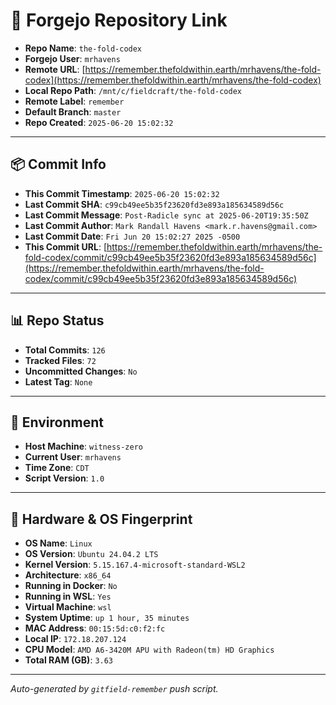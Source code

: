# 🔗 Forgejo Repository Link

- **Repo Name**: `the-fold-codex`
- **Forgejo User**: `mrhavens`
- **Remote URL**: [https://remember.thefoldwithin.earth/mrhavens/the-fold-codex](https://remember.thefoldwithin.earth/mrhavens/the-fold-codex)
- **Local Repo Path**: `/mnt/c/fieldcraft/the-fold-codex`
- **Remote Label**: `remember`
- **Default Branch**: `master`
- **Repo Created**: `2025-06-20 15:02:32`

---

## 📦 Commit Info

- **This Commit Timestamp**: `2025-06-20 15:02:32`
- **Last Commit SHA**: `c99cb49ee5b35f23620fd3e893a185634589d56c`
- **Last Commit Message**: `Post-Radicle sync at 2025-06-20T19:35:50Z`
- **Last Commit Author**: `Mark Randall Havens <mark.r.havens@gmail.com>`
- **Last Commit Date**: `Fri Jun 20 15:02:27 2025 -0500`
- **This Commit URL**: [https://remember.thefoldwithin.earth/mrhavens/the-fold-codex/commit/c99cb49ee5b35f23620fd3e893a185634589d56c](https://remember.thefoldwithin.earth/mrhavens/the-fold-codex/commit/c99cb49ee5b35f23620fd3e893a185634589d56c)

---

## 📊 Repo Status

- **Total Commits**: `126`
- **Tracked Files**: `72`
- **Uncommitted Changes**: `No`
- **Latest Tag**: `None`

---

## 🧭 Environment

- **Host Machine**: `witness-zero`
- **Current User**: `mrhavens`
- **Time Zone**: `CDT`
- **Script Version**: `1.0`

---

## 🧬 Hardware & OS Fingerprint

- **OS Name**: `Linux`
- **OS Version**: `Ubuntu 24.04.2 LTS`
- **Kernel Version**: `5.15.167.4-microsoft-standard-WSL2`
- **Architecture**: `x86_64`
- **Running in Docker**: `No`
- **Running in WSL**: `Yes`
- **Virtual Machine**: `wsl`
- **System Uptime**: `up 1 hour, 35 minutes`
- **MAC Address**: `00:15:5d:c0:f2:fc`
- **Local IP**: `172.18.207.124`
- **CPU Model**: `AMD A6-3420M APU with Radeon(tm) HD Graphics`
- **Total RAM (GB)**: `3.63`

---

_Auto-generated by `gitfield-remember` push script._
